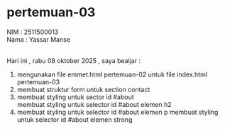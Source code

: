 # pertemuan-03

NIM : 2511500013 <br>
Nama : Yassar Manse<br><br>

Hari ini , rabu 08 oktober 2025 , saya bealjar : 
<ol>
    <li>mengunakan file emmet.html pertemuan-02 untuk file index.html pertemuan-03</l1>
    <li>membuat struktur form untuk section contact</li>
    <li>membuat styling untuk sector id #about</li>
    <l1>membuat styling untuk selector id #about elemen h2</l1>
    <li>membuat styling untuk selector id #about elemen p</l1>
    <l1>membuat styling untuk selector id #about elemen strong</l1>
    </ol>